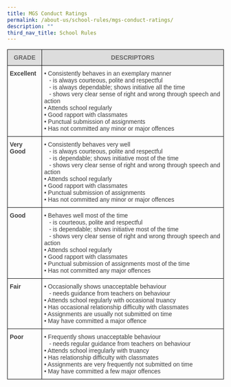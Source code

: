 ```yaml
---
title: MGS Conduct Ratings
permalink: /about-us/school-rules/mgs-conduct-ratings/
description: ""
third_nav_title: School Rules
---
```

<style type="text/css">
.tg  {border-collapse:collapse;border-spacing:0;}
.tg td{border-color:black;border-style:solid;border-width:1px;font-family:Arial, sans-serif;font-size:14px;
  overflow:hidden;padding:10px 5px;word-break:normal;}
.tg th{border-color:black;border-style:solid;border-width:1px;font-family:Arial, sans-serif;font-size:14px;
  font-weight:normal;overflow:hidden;padding:10px 5px;word-break:normal;}
.tg .tg-uwnk{color:#3D3D3D;text-align:left;vertical-align:top}
.tg .tg-feqv{background-color:#DDD;color:#666;font-weight:bold;text-align:center;vertical-align:middle}
.tg .tg-bzr3{color:#3D3D3D;font-weight:bold;text-align:left;vertical-align:top}
</style>
<table class="tg">
<thead>
  <tr>
    <th class="tg-feqv"><span style="color:#666;background-color:#DDD">GRADE</span></th>
    <th class="tg-feqv"><span style="color:#666;background-color:#DDD">DESCRIPTORS</span></th>
  </tr>
</thead>
<tbody>
  <tr>
    <td class="tg-bzr3">Excellent<br></td>
    <td class="tg-uwnk">• Consistently behaves in an exemplary manner<br>&nbsp;&nbsp;&nbsp;- is always courteous, polite and respectful<br>&nbsp;&nbsp;&nbsp;- is always dependable; shows initiative all the time<br>&nbsp;&nbsp;&nbsp;- shows very clear sense of right and wrong through speech and action<br>• Attends school regularly<br>• Good rapport with classmates<br>• Punctual submission of assignments<br>• Has not committed any minor or major offences</td>
  </tr>
  <tr>
    <td class="tg-bzr3">Very Good<br></td>
    <td class="tg-uwnk">• Consistently behaves very well<br>&nbsp;&nbsp;&nbsp;- is always courteous, polite and respectful<br>&nbsp;&nbsp;&nbsp;- is dependable; shows initiative most of the time<br>&nbsp;&nbsp;&nbsp;- shows very clear sense of right and wrong through speech and action<br>• Attends school regularly<br>• Good rapport with classmates<br>• Punctual submission of assignments<br>• Has not committed any minor or major offences</td>
  </tr>
  <tr>
    <td class="tg-bzr3">Good<br></td>
    <td class="tg-uwnk">• Behaves well most of the time<br>&nbsp;&nbsp;&nbsp;- is courteous, polite and respectful<br>&nbsp;&nbsp;&nbsp;- is dependable; shows initiative most of the time<br>&nbsp;&nbsp;&nbsp;- shows very clear sense of right and wrong through speech and action<br>• Attends school regularly<br>• Good rapport with classmates<br>• Punctual submission of assignments most of the time<br>• Has not committed any major offences</td>
  </tr>
  <tr>
    <td class="tg-bzr3">Fair<br></td>
    <td class="tg-uwnk">• Occasionally shows unacceptable behaviour<br>&nbsp;&nbsp;&nbsp;- needs guidance from teachers on behaviour<br>• Attends school regularly with occasional truancy<br>• Has occasional relationship difficulty with classmates<br>• Assignments are usually not submitted on time<br>• May have committed a major offence</td>
  </tr>
  <tr>
    <td class="tg-bzr3">Poor<br></td>
    <td class="tg-uwnk">• Frequently shows unacceptable behaviour<br>&nbsp;&nbsp;&nbsp;- needs regular guidance from teachers on behaviour<br>• Attends school irregularly with truancy<br>• Has relationship difficulty with classmates<br>• Assignments are very frequently not submitted on time<br>• May have committed a few major offences</td>
  </tr>
</tbody>
</table>